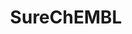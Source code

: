 ---
bigquery: https://console.cloud.google.com/bigquery?p=patents-public-data&d=ebi_surechembl&page=dataset
citation: '“SureChEMBL” by the European Bioinformatics Institute (EMBL-EBI), used
  under CC BY-SA 3.0. G. Papadatos, M. Davies, N. Dedman, J. Chambers, A. Gaulton,
  J. Siddle, R. Koks, S. A. Irvine, J. Pettersson, N. Goncharoff, A. Hersey, J. P.
  Overington (2016). SureChEMBL: a large-scale, chemically annotated patent document
  database. Nucleic Acids Research Database Issue, 44, D1220-D1228, DOI:10.1093/nar/gkv1253,
  PMID:26582922.'
contributors: G. Papadatos, M. Davies, N. Dedman, J. Chambers, A. Gaulton, J. Siddle,
  R. Koks, S. A. Irvine, J. Pettersson, N. Goncharoff, A. Hersey, J. P. Overington
cost: None
description: 'SureChEMBL is a publicly available large-scale resource containing compounds
  extracted from the full text, images and attachments of patent documents. The data
  are extracted from the patent literature according to an automated text and image-mining
  pipeline on a daily basis. SureChEMBL provides access to a previously unavailable,
  open and timely set of annotated compound-patent associations, complemented with
  sophisticated combined structure and keyword-based search capabilities against the
  compound repository and patent document corpus. Currently, the database contains
  17 million compounds extracted from 14 million patent documents. '
documentation: http://chembl.blogspot.com/
doi: https://doi.org/10.1093/nar/gkv1253
last_edit: 04/05/2022, 09:12:05
location: https://www.surechembl.org/search/
maintained_by: EMBL-EBI, an outstation of European Molecular Biology Laboratory
schema_fields:
- corpus_frequency
- patent_id
- inchi_key
- field
- field_frequency
- schembl_id
- publication_number
- publication_date
- smiles
shortname: surechembl
tags:
- biotechnology
- health
- chemical
- bioinformatics
- medical
terms_of_use: https://www.surechembl.org/terms/
title: SureChEMBL
uuid: 8c2b2faf-df08-45f9-9ad1-ddf3ca722b12
---